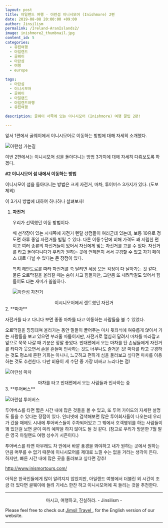```yaml
---
layout: post
title: 아일랜드 여행 - 아란섬 이니시모어 (Inishmore) 2편
date: 2019-08-08 20:00:00 +09:00
author: Jinsilism
permalink: /Ireland-AranIslands2/
image: inishmore2_thumbnail.jpg
content_id: 5
categories:
  - 유럽여행
  - 아일랜드
  - 골웨이
  - 아란섬
  - 여행
  - europe

tags:
  - 아란섬
  - 이니시모어
  - 골웨이
  - 아일랜드
  - 아일랜드여행
  - 유럽여행

description: 골웨이 서쪽에 있는 이니시모어 (Inishmore) 여행 꿀팁 2편!

---
```


앞서 1편에서 골웨이에서 이니시모어로 이동하는 방법에 대해 자세히 소개했다.

![아란섬 가는길](https://lh3.googleusercontent.com/puc0JX9cPM7ydJGWSpkS3wTtZzi9xFMKQFzDc4oqTh6YL-VVXTi1cdPPuQlnj3OFfS7UXVMlxSotjEai_RjxtYzNV0E0KEeDiOvn8AJJH2b7KpKQzfJxdwylW2IQ-8m58vyuV7xTU2C873CuXs2PnGnK2D6prTmwi4VArk8ZmwihVH8GCG0fI6wcLgA1WzlzglaNpsoDcqLcXYhIGA_jvIxOneZQw_voJ0eu7fLJ9nJLr4fnXVHDrTgIdf_DmhUq17b2tDv8l-tA8vPeh6ruMprnhwsSPuD4eWk8aOuIgoSPSiak-a8ub370XyRxAi2gUz5gD3mNV2s0XTZNS2CjkkYbcVDqEZhASnQpEABPfcEf12WX-xLE4BQnK-w1ecDIPBMGk941Ynkyd7tV5b4qjCKxvYeNaI4KH1P_vqKcOmz3QGSPlkragFI_2iaXbk9NJihjmePaPwnjRARJrB1IFr8eFk0jGyasBulfsNAA3RNGIZZI3URE_x-01c4uScomS4IAQj4TEyFyXV_9me-MDhmvkDyrDYjnG0HX-CwpYuMLqLE2y-a12Eqt04jtXMFiU-HK2p9xsZwKMdB9KgiWmv_7EjozXlpVU_n3VTUtLxHLEMKhCSJeGHjf16NIeQAKSTtoqPPSS7w0sDK2pGz1wt15klauoRw=w1178-h883-no)



이번 2편에서는 이니시모어 섬을 돌아다니는 방법 3가지에 대해 자세히 다뤄보도록 하겠다.



**#2 이니시모어 섬 내에서 이동하는 방법**

이니시모어 섬을 돌아다니는 방법은 크게 자전거, 마차, 투어버스 3가지가 있다. (도보 제외)

이 3가지 방법에 대하여 하나하나 살펴보자!



1. **자전거**

   우리가 선택했던 이동 방법이다.

   배 선착장이 있는 시내쪽에 자전거 렌탈 상점들이 여러군데 있는데, 보통 10유로 정도면 하루 종일 자전거를 빌릴 수 있다. 다른 이동수단에 비해 가격도 꽤 저렴한 편이고 여러 종류의 자전거들이 있어서 자신에게 맞는 자전거를 고를 수 있다. 자전거를 타고 돌아다니다가 우리가 원하는 곳에 언제든지 서서 구경할 수 있고 자기 페이스 대로 다닐 수 있다는 큰 장점이 있다.

   특히 해안도로를 따라 자전거를 쭉 달리면 세상 모든 걱정이 다 날아가는 것 같다. 물론 오르막길을 올라갈 때는 숨이 차고 힘들지만, 그만큼 또 내려막길도 있어서 힘들어도 타는 재미가 쏠쏠하다.

   ![아란섬 자전거](https://lh3.googleusercontent.com/UvGsW6LQcCg7gr5TfwMPcHzoc2PZRZyfGg1iHS6Lbi_P9CJHpl8J1gT98wwLWBtqFBaR2uQsWkG-PZLs3C5q4xNPHWm4LAzScRsvX5PhTgrAGsgS1BEtEi-tqGqSLSHa9YzqBX9umesws9kBHOM-1_nafhY9AVO4cH09NKXqoJUFPGZqIO-Wa1YoziBP5Ee4_hv86Xs9APEzMmUxgLLUMO4FXuKbmc_aV5TS8JZwMYPTguI-ItciTgsksrpNELqyM2QG1YHLwECesyfVBluYRESrf-vJUauA6D9_D-WVotl562MnUqoEnrAj-Hhaxd87eMGg0sT3SX_RRzCPLjAE9Fi-I-JIHVoAlps7GrmPvr101ZRWBLCFk1xWg7FsKFyYTb4H9ldNTL6ocYbU77UTAxXRLjooBu0riufFwUS3K8r2-6La2XMiJHpkxvdy67hHj7bO44OV7Jt7-8VgeX0Wnw2uMXQyZo4tTTDGE0mBJfTe9ARTbNNDALLUdFqeTCOAJhHS1MyKrSvVtYJas8uBHnIlv-uO_elRc8X2On-4wrNwgPnq2bqEK2t1bEJ09AtmvvvotlAa_o1lj1m7yC17ACJ3SY_ajUI1nSgmVewf5a3wMZYgbFXqqc0P18smtSpk0mxn4GBIGBi0DR3aUvoLAWkWTBIH33k=w294-h293-no)

<div style="text-align: center"> 이시니모어에서 렌트했던 자전거 </div>
2. **마차**

자전거를 타고 다니다 보면 종종 마차를 타고 이동하는 사람들을 볼 수 있었다.

오르막길을 낑낑대며 올라가는 동안 말들이 끌어주는 마차 뒷좌석에 여유롭게 앉아서 가는 사람들을 보고 있으면 부러울 따름이지만, 자전거로 열심히 달려서 마차를 따라잡고 앞으로 쭉쭉 나갈 때 기분은 정말 좋았다. 반대편에서 오는 마차를 탄 손님들에게 자전거를 타다가 웃으면서 손을 흔들며 인사하는 것도 너무나도 즐거운 것! 마차를 타고 구경하는 것도 평소에 흔한 기회는 아니니, 느긋하고 편하게 섬을 둘러보고 싶다면 마차를 이용하는 것도 추천한다. 다만 비용이 세 수단 중 가장 비싸고 느리다는 점!  

 ![아란섬 마차](https://lh3.googleusercontent.com/xonoO_W_T2Sal_L27Y2hkxrukWHCdsVjn-8xVydJ417WfPJ8zAKl7O8YPSnu8PTB9b7THET152j9FXuk7yofOa-0EiPZwKsw5KNvcaCFQI3wpc8nel6VFyi59Qw9oJaz8pbIeNBVft1gK5KuXa3wNjaMJCIasjdjml9-3RbgqlC1iF8zQb0_KjR00qBTT7XpmebpH2ggI2DadhAzC5ebqf9ReKv6eMOrHKd4DzEE5Wf6GsJw0UNYkBrJbjgKsp-CnClV0EaCx0xIr3iHLiYla-nglwn5wK0PdzoyVD3EBQ7g8YIohFarE9MxHmWuOhtc8KKiPc6JCDOXEVGannIMcuevvoBszEvkxArrglOZ4XMfHpHBcEPABEk4rasOFHD2jZPq_BMd0US35VeQ-GG35SRHN4T2-r_cEySaq_eYdiJWnBnPn636zDDkPafMJwzUIHZbvWoOCG0HQo_jNy0A9Ys_bFIF8ri5yMeRJBuiOT6KGgpVdbEUsPawZ3OueCG1W2VgIZsXRcmAjvo93siSceaUH-sVOvG1wwXXaKKAdMziB8X4_M3MkibRwM2RDqCCmRreDRM9Mri1jCkWG9CZmt1Kq1MI00k8yyQzhuPa1D-MppRzbieymwAzUJR-k0QShPJZ9NWhFyxDKIHGpHTRV-L_zyRtBxo=w690-h383-no)

<div style="text-align: center"> 마차를 타고 반대편에서 오는 사람들과 인사하는 중</div>
3. **투어버스**

![아란섬 투어버스](https://lh3.googleusercontent.com/Honw8x4iqdrOWe3uTqNqAYYRps6zQS5sQmqQr4-HE0u507i7ZS0nwUwjgY7FBQLv8qKyWMiH04xfNJJyvW1Kgxk5-YWgjffFAEdsoS7tEkdMvZYiKhFJg8SD5QZOp__OhmPEDlVEBP1PTNrhjhPMkGdrs6tX7B0lr0K1WlBTxRdFTyYe2SgVPedVFNKxYdfj6gxixNw5_7ll3kVCAS8qRq3U5w_7D8KLO6AMhMK-Wb8Ql42DZjvMlIdlLJngI19F43n4bCdEnLl0hzqFc12JFHnvK6lloQrvOGpcEQlPy9t3DAKFas4YmwoJBiINS27z1mhxLkiwGM-IY2lywODiFhMvpjTsZx7wnOh1ScM4UNVcDM9Y_UsfGoWYKeHvVM5ixphZ2xlDNu0rgyXkr10-V43etBLvph87sjVCMuDueqOUx5sq6NHZvLSQ4mCCJEwn-4ap80nPsSOrg1nKgJy6F9Il8xlWPckNGMfdZsetu5iCuHO_iD0f9HXg3XnsDw3oWa-MK5wnxql1PAiNMVHubpO1uwRITWABNZz899t03xzqwwVjWwcCecsq2NHFQ2v01PLVXwS46YyQxJ4O_dYmbEYGYUSnAmgabw6DC2OdNUTrpvSoFXflvGUunlcsB5jDRrW2NqyxwktO7btHHaZseC_nXwOfbyQ=w528-h238-no)



투어버스를 타면 짧은 시간 내에 많은 것들을 볼 수 있고, 또 투어 가이드의 자세한 설명도 들을 수 있다는 장점이 있다. 인터넷에 검색해보면 많은 투어회사들이 나오는데 우리가 갔을 때에도 시내에 투어버스들이 주차되어있고 그 밖에서 호객행위를 하는 사람들이 꽤 있던걸 보면 굳이 미리 예약을 하지 않아도 될 것 같다. (참고로 우리가 방문한 7월 말은 영국 아일랜드 여행 성수기 시즌이다.)

투어버스를 타면 아무래도 차 안에서 바깥 풍경을 봐야하고 내가 원하는 곳에서 원하는 만큼 머무를 수 없기 때문에 이니시모어를 제대로 느낄 수는 없을 거라는 생각이 든다. 하지만, 빠른 시간 내에 많은 곳을 둘러보고 싶다면 강추!

<http://www.inismortours.com/>


아직은 한국인들에게 많이 알려지지 않았지만, 아일랜드 여행에서 더블린 외 시간이 조금 더 있다면 골웨이에 들려 기네스 한잔 하고 이니시모어에 꼭 들리는 것을 추천한다.

<hr>
<div style="text-align: center">
마시고, 여행하고, 진실하라.
- Jinsilism -
</div>

Please feel free to check out <a href="https://jimsil.com" target="_blank"> Jimsil Travel </a>, for the English version of our website.
<hr>
